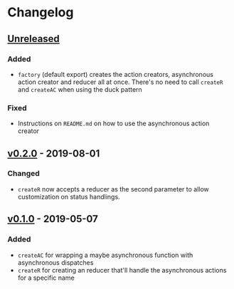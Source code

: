 # Changelog

## [Unreleased]

### Added

- `factory` (default export) creates the action creators, asynchronous action creator and reducer all at once. There's no need to call `createR` and `createAC` when using the duck pattern

### Fixed

- Instructions on `README.md` on how to use the asynchronous action creator

## [v0.2.0] - 2019-08-01

### Changed

- `createR` now accepts a reducer as the second parameter to allow customization on status handlings.

## [v0.1.0] - 2019-05-07

### Added

- `createAC` for wrapping a maybe asynchronous function with asynchronous dispatches
- `createR` for creating an reducer that'll handle the asynchronous actions for a specific name

[Unreleased]: https://github.com/olivierlacan/keep-a-changelog/compare/v0.2.0...HEAD
[v0.2.0]: https://github.com/beblueapp/redux-async/compare/v0.1.0...v0.2.0
[v0.1.0]: https://github.com/beblueapp/redux-async/releases/tag/v0.1.0
